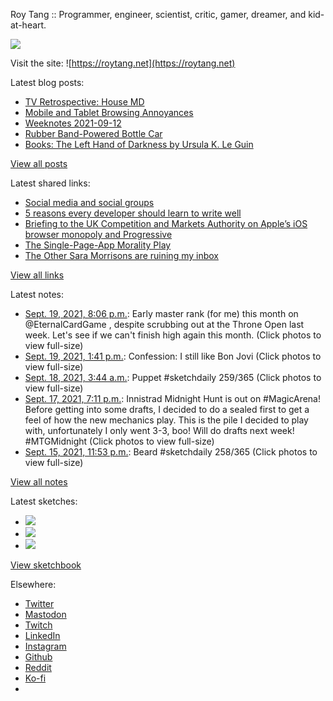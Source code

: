 Roy Tang :: Programmer, engineer, scientist, critic, gamer, dreamer, and kid-at-heart.

![](https://roytang.net/static/img/profile.jpg)

Visit the site: ![https://roytang.net](https://roytang.net)

Latest blog posts:

- [TV Retrospective: House MD](https://roytang.net/2021/09/house/)
- [Mobile and Tablet Browsing Annoyances](https://roytang.net/2021/09/mobile-tablet-annoyances/)
- [Weeknotes 2021-09-12](https://roytang.net/2021/09/weeknotes-2021-09-12/)
- [Rubber Band-Powered Bottle Car](https://roytang.net/2021/09/rubber-band-bottle-car/)
- [Books: The Left Hand of Darkness by Ursula K. Le Guin](https://roytang.net/2021/09/lhod/)

[View all posts](https://roytang.net/blog)

Latest shared links:

- [Social media and social groups](https://roytang.net/2021/09/social-media-and-social-groups/)
- [5 reasons every developer should learn to write well](https://roytang.net/2021/09/5-reasons-every-developer-should-learn-to-write-well/)
- [Briefing to the UK Competition and Markets Authority on Apple’s iOS browser monopoly and Progressive](https://roytang.net/2021/09/e70d9944158e48f21f45880e61981adc/)
- [The Single-Page-App Morality Play](https://roytang.net/2021/09/the-single-page-app-morality-play/)
- [The Other Sara Morrisons are ruining my inbox](https://roytang.net/2021/09/the-other-sara-morrisons-are-ruining-my-inbox/)

[View all links](https://roytang.net/links)

Latest notes:

- [Sept. 19, 2021, 8:06 p.m.](https://roytang.net/2021/09/1439561567641636867/): Early master rank (for me) this month on @EternalCardGame , despite scrubbing out at the Throne Open last week. Let&#x27;s see if we can&#x27;t finish high again this month. (Click photos to view full-size)
- [Sept. 19, 2021, 1:41 p.m.](https://roytang.net/2021/09/1439464543038496768/): Confession: I still like Bon Jovi (Click photos to view full-size)
- [Sept. 18, 2021, 3:44 a.m.](https://roytang.net/2021/09/1438952030811262979/): Puppet #sketchdaily 259/365 (Click photos to view full-size)
- [Sept. 17, 2021, 7:11 p.m.](https://roytang.net/2021/09/1438822790975483908/): Innistrad Midnight Hunt is out on #MagicArena! Before getting into some drafts, I decided to do a sealed first to get a feel of how the new mechanics play. This is the pile I decided to play with, unfortunately I only went 3-3, boo! Will do drafts next week! #MTGMidnight (Click photos to view full-size)
- [Sept. 15, 2021, 11:53 p.m.](https://roytang.net/2021/09/1438169156013023239/): Beard #sketchdaily 258/365 (Click photos to view full-size)

[View all notes](https://roytang.net/notes)

Latest sketches:


- ![](https://roytang.net/media/cache/1e/83/1e835b7386efc1e76fb667b57f9dbbe7.jpg)
- ![](https://roytang.net/media/cache/26/c1/26c1502ee4289262dff76c7da2a2d282.jpg)
- ![](https://roytang.net/media/cache/a3/e4/a3e44816f32918ece310e308b6531be7.jpg)

[View sketchbook](https://roytang.net/albums/sketchbook)


Elsewhere:

- [Twitter](https://twitter.com/roytang)
- [Mastodon](https://mastodon.technology/@roytang)
- [Twitch](https://twitch.tv/twitchyroy)
- [LinkedIn](https://www.linkedin.com/in/roytang)
- [Instagram](https://instagram.com/roytang0400)
- [Github](https://github.com/roytang)
- [Reddit](https://reddit.com/u/hungryroy)
- [Ko-fi](https://ko-fi.com/roytang)
- [](mailto:hello@roytang.net)